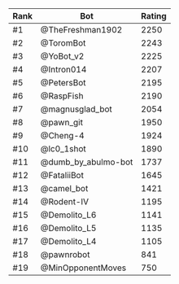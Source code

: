 Rank|Bot|Rating
---|---|---
#1|@TheFreshman1902|2250
#2|@ToromBot|2243
#3|@YoBot_v2|2225
#4|@Intron014|2207
#5|@PetersBot|2195
#6|@RaspFish|2190
#7|@magnusglad_bot|2054
#8|@pawn_git|1950
#9|@Cheng-4|1924
#10|@lc0_1shot|1890
#11|@dumb_by_abulmo-bot|1737
#12|@FataliiBot|1645
#13|@camel_bot|1421
#14|@Rodent-IV|1195
#15|@Demolito_L6|1141
#16|@Demolito_L5|1135
#17|@Demolito_L4|1105
#18|@pawnrobot|841
#19|@MinOpponentMoves|750
